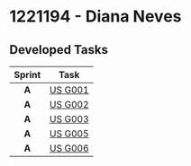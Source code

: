 # 1221194 - Diana Neves
## Developed Tasks

| Sprint |                  Task                   |
|:------:|:---------------------------------------:|
| **A**  | [US G001](../Sprint%20A/G001/readme.md) |
| **A**  | [US G002](../Sprint%20A/G002/readme.md) |
| **A**  | [US G003](../Sprint%20A/G003/readme.md) |                                    |
| **A**  | [US G005](../Sprint%20A/G005/readme.md) |                                       |
| **A**  | [US G006](../Sprint%20A/G006/readme.md) |                                     |



